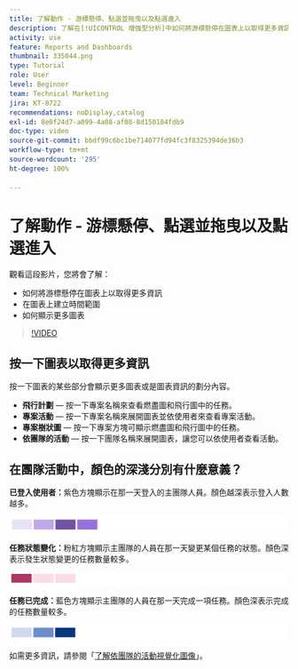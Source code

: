 ```yaml
---
title: 了解動作 - 游標懸停、點選並拖曳以及點選進入
description: 了解在[!UICONTROL 增強型分析]中如何將游標懸停在圖表上以取得更多資訊、在圖表上建立時間範圍以及顯示更多圖表。
activity: use
feature: Reports and Dashboards
thumbnail: 335044.png
type: Tutorial
role: User
level: Beginner
team: Technical Marketing
jira: KT-8722
recommendations: noDisplay,catalog
exl-id: 8e0f24d7-a099-4a08-af08-8d150104fdb9
doc-type: video
source-git-commit: bbdf99c6bc1be714077fd94fc3f8325394de36b3
workflow-type: tm+mt
source-wordcount: '295'
ht-degree: 100%

---
```


# 了解動作 - 游標懸停、點選並拖曳以及點選進入

觀看這段影片，您將會了解：

* 如何將游標懸停在圖表上以取得更多資訊
* 在圖表上建立時間範圍
* 如何顯示更多圖表

>[!VIDEO](https://video.tv.adobe.com/v/335044/?quality=12&learn=on&enablevpops=1)

## 按一下圖表以取得更多資訊

按一下圖表的某些部分會顯示更多圖表或是圖表資訊的劃分內容。

* **飛行計劃** — 按一下專案名稱來查看燃盡圖和飛行圖中的任務。
* **專案活動** — 按一下專案名稱來展開圖表並依使用者來查看專案活動。
* **專案樹狀圖** — 按一下專案方塊可顯示燃盡圖和飛行圖中的任務。
* **依團隊的活動** — 按一下團隊名稱來展開圖表，讓您可以依使用者查看活動。

## 在團隊活動中，顏色的深淺分別有什麼意義？

**已登入使用者：**&#x200B;紫色方塊顯示在那一天登入的主團隊人員。顏色越深表示登入人數越多。

![影像顯示紫色色調方塊](assets/purple-shaded-boxes.png)

**任務狀態變化：**&#x200B;粉紅方塊顯示主團隊的人員在那一天變更某個任務的狀態。顏色深表示發生狀態變更的任務數量較多。

![影像顯示粉紅色調方塊](assets/pink-shaded-boxes.png)

**任務已完成：**&#x200B;藍色方塊顯示主團隊的人員在那一天完成一項任務。顏色深表示完成的任務數量較多。

![影像顯示藍色色調方塊](assets/blue-shaded-boxes.png)

如需更多資訊，請參閱「[了解依團隊的活動視覺化圖像](https://experienceleague.adobe.com/docs/workfront/using/reporting/enhanced-analytics/activity-by-team-overview.html?lang=zh-Hant)」。

